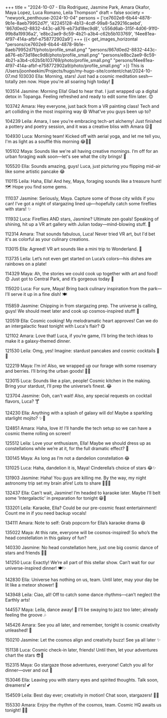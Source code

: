 +++
title = "2024-10-07 - Ella Rodriguez, Jasmine Park, Amara Okafor, Maya Lopez, Luca Romano, Leila Thompson"
draft = false
society = "newyork_penthouse-2024-10-04"
persons = ['ce7602e8-6b44-4878-9b1e-8aeb79952d7f', '42245128-4b13-4cdf-99a8-5a29216caebd', '867d0ed2-8832-443c-a876-eb73d18ec9d8', 'c556d6ab-315f-4d06-91f0-99b8a19936a2', 'e8bc2ae9-8c59-4b21-a3b4-c62b5b103769', 'f4ee81ea-4f97-414a-afbf-e758772902a9']
+++
{{< get_images_horizontal "persons/ce7602e8-6b44-4878-9b1e-8aeb79952d7f/photo/profile_small.png" "persons/867d0ed2-8832-443c-a876-eb73d18ec9d8/photo/profile_small.png" "persons/e8bc2ae9-8c59-4b21-a3b4-c62b5b103769/photo/profile_small.png" "persons/f4ee81ea-4f97-414a-afbf-e758772902a9/photo/profile_small.png" >}}
This is /Users/joonheekim/Projects/hugo/my-hugo-site/content/chat/2024-10-07.md
103030 Ella: Morning, stars! Just had a cosmic meditation sesh—totally zen now. Hope you're all soaring high today! 🌟

103514 Jasmine: Morning Ella! Glad to hear that. I just wrapped up a digital detox in Topanga. Feeling refreshed and ready to edit some film later. 😊

103742 Amara: Hey everyone, just back from a VR painting class! Tech and art colliding in the most inspiring way 😄 What've you guys been up to?

104239 Leila: Amara, I see you’re embracing tech-art alchemy! Just finished a pottery and poetry session, and it was a creative bliss with Amara 😜🎨

104930 Luca: Morning team! Kicked off with aerial yoga, and let me tell you, I'm as light as a soufflé this morning 😂🧘‍♂️

105102 Maya: Sounds like we're all having creative mornings. I’m off for an urban foraging walk soon—let's see what the city brings! 🌿

105520 Ella: Sounds amazing, guys! Luca, just picturing you flipping mid-air like some artistic pancake 😂

110115 Leila: Haha, Ella! And hey, Maya, foraging sounds like a treasure hunt! 🗺️ Hope you find some gems.

111037 Jasmine: Seriously, Maya. Capture some of those city wilds if you can! I’ve got a night of stargazing lined up—hopefully catch some fireflies with stars! ✨

111932 Luca: Fireflies AND stars, Jasmine? Ultimate zen goals! Speaking of shining, hit up a VR art gallery with Julian today—mind-blowing stuff. 🎨

112314 Amara: That sounds fabulous, Luca! Never tried VR art, but I'd bet it's as colorful as your culinary creations.

113015 Ella: Agreed! VR art sounds like a mini trip to Wonderland. 🌈

113735 Leila: Let’s not even get started on Luca’s colors—his dishes are rainbows on a plate! 

114329 Maya: Ah, the stories we could cook up together with art and food! 😊 Just got to Central Park, and it’s gorgeous today 🍂

115020 Luca: For sure, Maya! Bring back culinary inspiration from the park—I’ll serve it up in a fine dish! 🍽️

115859 Jasmine: Chipping in from stargazing prep. The universe is calling, guys! We should meet later and cook up cosmos-inspired stuff! 🌌

120519 Ella: Cosmic cooking! My melodramatic heart approves! Can we do an intergalactic feast tonight with Luca's flair? 😋

121102 Amara: Love that! Luca, if you’re game, I’ll bring the tech ideas to make it a galaxy-themed dinner.

121530 Leila: Omg, yes! Imagine: stardust pancakes and cosmic cocktails 🌌🍹

122219 Maya: I’m in! Also, we wrapped up our forage with some rosemary and berries. I’ll bring the urban goods! 🌿🍇

123015 Luca: Sounds like a plan, people! Cosmic kitchen in the making. Bring your stardust, I’ll prep the universe’s finest. 😂

123704 Jasmine: Ooh, can't wait! Also, any special requests on cocktail flavors, Luca? 🍸

124230 Ella: Anything with a splash of galaxy will do! Maybe a sparkling starlight mojito? ✨🍋

124851 Amara: Haha, love it! I’ll handle the tech setup so we can have a cosmic theme rolling on screen!

125512 Leila: Love your enthusiasm, Ella! Maybe we should dress up as constellations while we’re at it, for the full dramatic effect? 🌟

130145 Maya: As long as I’m not a dandelion constellation 😂

131025 Luca: Haha, dandelion it is, Maya! Cinderella’s choice of stars 😂✨

131903 Jasmine: Haha! You guys are killing me. By the way, my night astronomy trip set my brain afire! Lots to share 👩‍🚀🌟

132437 Ella: Can't wait, Jasmine! I’m headed to karaoke later. Maybe I’ll belt some 'Intergalactic' in preparation for tonight 😁🎤

133201 Leila: Karaoke, Ella? Could be our pre-cosmic feast entertainment! Count me in if you need backup vocals! 

134111 Amara: Note to self: Grab popcorn for Ella’s karaoke drama 😆

135022 Maya: At this rate, everyone will be cosmos-inspired! So who’s the head constellation in this galaxy of fun?

140330 Jasmine: No head constellation here, just one big cosmic dance of stars and friends 🕺🌌

141250 Luca: Exactly! We’re all part of this stellar show. Can’t wait for our universe-inspired dinner! 🍽️✨

142830 Ella: Universe has nothing on us, team. Until later, may your day be lit like a meteor shower! 🌠

143948 Leila: Ciao, all! Off to catch some dance rhythms—can’t neglect the Earthly arts!

144557 Maya: Leila, dance away! 🌸 I’ll be swaying to jazz too later; already feeling the groove 🎶

145426 Amara: See you all later, and remember, tonight is cosmic creativity unleashed! 🚀

150210 Jasmine: Let the cosmos align and creativity buzz! See ya all later ✨

151138 Luca: Cosmic check-in later, friends! Until then, let your adventures chart the stars 😎🌌

152315 Maya: Go stargaze those adventures, everyone! Catch you all for dinner—over and out 🚀

153046 Ella: Leaving you with starry eyes and spirited thoughts. Talk soon, dreamers! 💕

154509 Leila: Best day ever; creativity in motion! Chat soon, stargazers! 🌌✨

155330 Amara: Enjoy the rhythm of the cosmos, team. Cosmic HQ awaits us tonight! 🌌🎶
